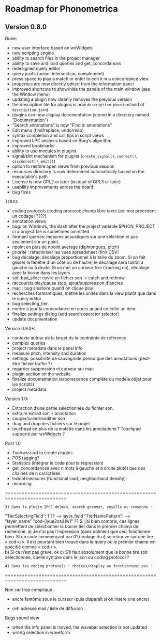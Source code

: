Roadmap for Phonometrica
========================

Version 0.8.0
-------------

Done:
- new user interface based on wxWidgets
- new scripting engine
- ability to search files in the project manager
- ability to save and load queries and get_concordances
- redesigned query editor
- query joints (union, intersection, complement)
- press space to play a match or enter to edit it in a concordance view
- properties are now directly edited from the information panel
- improved shortcuts to show/hide the panels of the main window (see the Window menu)
- updating a plugin now cleanly removes the previous version
- the description file for plugins is now ``description.phon`` (instead of ``description.json``)
- plugins can now display documentation (stored in a directory named "Documentation")
- "Search annotations" is now "Find in annotations"
- Edit menu (find/replace, undo/redo)
- syntax completion and call tips in script views
- improved LPC analysis based on Burg's algorithm
- improved bookmarks
- ability to use modules in plugins
- signal/slot mechanism for plugins (``create_signal()``, ``connect()``, ``disconnect()``, ``emit()``)
- option to restore open views from previous session
- resources directory is now determined automatically based on the executable's path
- License is now GPL2 or later (instead of GPL3 or later)
- usability improvements across the board
- bug fixes

TODO:

- coding protocols (coding protocol: champ libre texte (ex: mot précédent un codage) ????)
- annotation views
- bug: on Windows, the slash after the project variable $PHON_PROJECT in a project file is sometimes ommitted
- formant queries: mesures acoustiques sur une sélection et pas seulement sur un point.
- npoint en plus de npoint average (diphtongues, pitch)
- priorité : refactoriser les vues spreadsheet (finir CSV)
- bug décalage: décalage proportionnel à la taille du zoom. Si on fait glisser la fenêtre d'un côté ou de l'autre, le décalage sera tantôt à gauche ou à droite. Si on met un curseur fixe (tracking on), décalage avec la borne dans les layers. 
- std::bad_alloc: ouvre un fichier son -> catch and rethrow
- raccourcis play/pause stop, ajout/suppression d'ancres
- mac : bug aléatoire quand on clique play
- recherches formantiques, mettre les unités dans la view plutôt que dans le query editor
- bug selecting_tier
- mettre à jour la concordance en cours quand on édite un item. 
- finalize settings dialog (add search operator selector)
- update documentation

Version 0.9.0+:

- contexte autour de la target de la contrainte de référence 
- complex queries
- project metadata dans le panel info
- measure pitch, intensity and duration
- settings: possibilité de sauvagarde périodique des annotations (peut-être fichier buffer ?)
- regarder suppression et curseur sur mac
- plugin section on the website
- finalize documentation (arborescence complète du modèle objet pour les scripts)
- project metadata 


Version 1.0:

- Extraction d’une partie sélectionnée du fichier son. 
- extraire extrait son + annotation
- couper/coller/modifier son
- drag and drop des fichiers sur le projet
- touchpad en plus de la molette dans les annotations ? Touchpad supporté par wxWidgets ?


Post 1.0

- Tool/wizzard to create plugins
- POS tagging?
- Statistics (intégrer le code pour la régression)
- get_concordances avec n mots à gauche et à droite plutôt que des chaînes de n caractères
- lexical measures (functional load, neighborhood density)
- recording

============================================================================

    3) Dans le plugin IPFC dolmen, search grammar, voyelle ou consonne :
"TierSelectingField": 1 ?? --> layer_field
"TierNamePattern": --> "layer_name" "cod-[iyue2oajHw]" ??
Si j’ai bien compris, ces lignes permettent de sélectionner la bonne tier dans le premier champ de recherche. 
    a) Je n’ai pas l’impression (dans dolmen) que ceci fonctionne bien. Si un code commençant par 01 (codage du i) se retrouve sur une tire « cod-u », il est pourtant bien trouvé dans la query où le premier champ est spécifié comme « cod-i ».  
    b) Si ce n’est pas grave, ok 
    c) S’il faut absolument que la bonne tire soit sélectionnée, quelle syntaxe dans le json du coding protocol ?

    4) Dans les coding protocols : choices/display ne fonctionnent pas !

============================================================================

Non car trop compliqué :
- ancre fantôme sous le curseur (puis disparaît si on insère une ancre)


- ovh adresse mail / liste de diffusion


Bugs sound view
- when the info panel is moved, the wavebar selection is not updated
- wrong selection in waveform